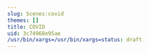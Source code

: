 ```yaml
---
slug: Scenes:covid
themes: []
title: COVID
uid: 3c74968e95ae
/usr/bin/xargs=/usr/bin/xargs=status: draft
---
```

